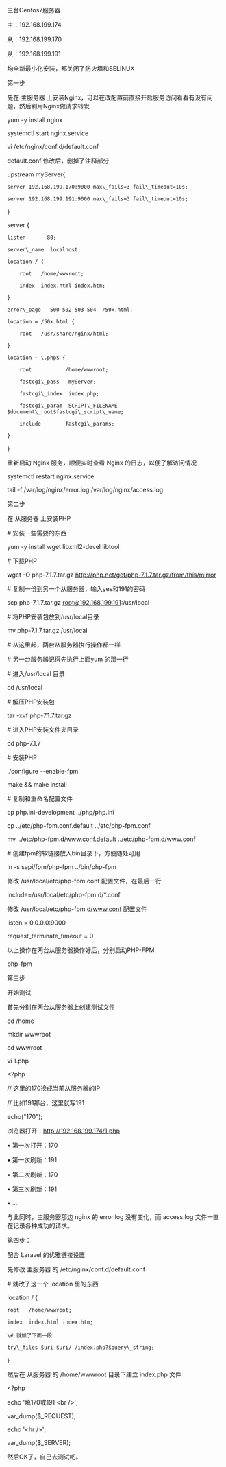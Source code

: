 三台Centos7服务器

主：192.168.199.174

从：192.168.199.170

从：192.168.199.191

均全新最小化安装，都关闭了防火墙和SELINUX

第一步

先在 主服务器 上安装Nginx，可以在改配置前直接开启服务访问看看有没有问题，然后利用Nginx做请求转发

yum -y install nginx

systemctl start nginx.service

vi /etc/nginx/conf.d/default.conf

default.conf 修改后，删掉了注释部分

upstream myServer{

    server 192.168.199.170:9000 max\_fails=3 fail\_timeout=10s;

    server 192.168.199.191:9000 max\_fails=3 fail\_timeout=10s;

}

server {

    listen       80;

    server\_name  localhost;

    location / {

        root   /home/wwwroot;

        index  index.html index.htm;

    }

    error\_page   500 502 503 504  /50x.html;

    location = /50x.html {

        root   /usr/share/nginx/html;

    }

    location ~ \.php$ {

        root           /home/wwwroot;

        fastcgi\_pass   myServer;

        fastcgi\_index  index.php;

        fastcgi\_param  SCRIPT\_FILENAME  $document\_root$fastcgi\_script\_name;

        include        fastcgi\_params;

    }

}

重新启动 Nginx 服务，顺便实时查看 Nginx 的日志，以便了解访问情况

systemctl restart nginx.service

tail -f /var/log/nginx/error.log /var/log/nginx/access.log

第二步

在 从服务器 上安装PHP

\# 安装一些需要的东西

yum -y install wget libxml2-devel libtool

\# 下载PHP

wget -O php-7.1.7.tar.gz http://php.net/get/php-7.1.7.tar.gz/from/this/mirror

\# 复制一份到另一个从服务器，输入yes和191的密码

scp php-7.1.7.tar.gz root@192.168.199.191:/usr/local

\# 将PHP安装包放到/usr/local目录

mv php-7.1.7.tar.gz /usr/local

\# 从这里起，两台从服务器执行操作都一样

\# 另一台服务器记得先执行上面yum 的那一行

\# 进入/usr/local 目录

cd /usr/local

\# 解压PHP安装包

tar -xvf php-7.1.7.tar.gz

\# 进入PHP安装文件夹目录

cd php-7.1.7

\# 安装PHP

./configure --enable-fpm

make &amp;&amp; make install

\# 复制和重命名配置文件

cp php.ini-development ../php/php.ini

cp ../etc/php-fpm.conf.default ../etc/php-fpm.conf

mv ../etc/php-fpm.d/www.conf.default ../etc/php-fpm.d/www.conf

\# 创建fpm的软链接放入bin目录下，方便随处可用

ln -s sapi/fpm/php-fpm ../bin/php-fpm

修改 /usr/local/etc/php-fpm.conf 配置文件，在最后一行

include=/usr/local/etc/php-fpm.d/\*.conf

修改 /usr/local/etc/php-fpm.d/www.conf 配置文件

listen = 0.0.0.0:9000

request\_terminate\_timeout = 0

以上操作在两台从服务器操作好后，分别启动PHP-FPM

php-fpm

第三步

开始测试

首先分别在两台从服务器上创建测试文件

cd /home

mkdir wwwroot

cd wwwroot

vi 1.php

&lt;?php

// 这里的170换成当前从服务器的IP

// 比如191那台，这里就写191

echo\("170"\);

浏览器打开：http://192.168.199.174/1.php

• 第一次打开：170

• 第一次刷新：191

• 第二次刷新：170

• 第三次刷新：191

• …

与此同时，主服务器那边 nginx 的 error.log 没有变化，而 access.log 文件一直在记录各种成功的请求。

第四步：

配合 Laravel 的优雅链接设置

先修改 主服务器 的 /etc/nginx/conf.d/default.conf

\# 就改了这一个 location 里的东西

location / {

    root   /home/wwwroot;

    index  index.html index.htm;

    \# 就加了下面一段

    try\_files $uri $uri/ /index.php?$query\_string;

}

然后在 从服务器 的 /home/wwwroot 目录下建立 index.php 文件

&lt;?php

echo '填170或191 &lt;br /&gt;';

var\_dump\($\_REQUEST\);

echo '&lt;hr /&gt;';

var\_dump\($\_SERVER\);

然后OK了，自己去测试吧。



